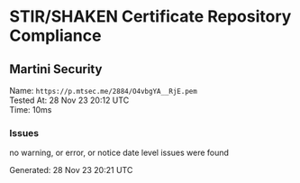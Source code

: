 # STIR/SHAKEN Certificate Repository Compliance

## Martini Security

Name: `https://p.mtsec.me/2884/O4vbgYA__RjE.pem`\
Tested At: 28 Nov 23 20:12 UTC\
Time: 10ms

### Issues

no warning, or error, or notice date level issues were found

Generated: 28 Nov 23 20:21 UTC